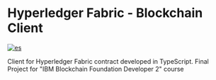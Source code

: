 # Hyperledger Fabric - Blockchain Client
[![es](https://img.shields.io/badge/lang-es-yellow.svg)](https://github.com/ezebinker/conexion-contrato/blob/master/README.md)

Client for Hyperledger Fabric contract developed in TypeScript. Final Project for "IBM Blockchain Foundation Developer 2" course
